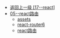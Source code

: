 - [返回上一级 [17--react]](17--react/)
- [05--react路由](17--react/05--react路由/)
  - [assets](17--react/05--react路由/assets/)
  - [react-router6](17--react/05--react路由/react-router6.md)
  - [react路由](17--react/05--react路由/react路由.md)

